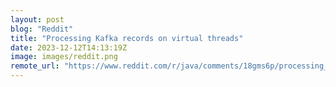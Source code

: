```yaml
---
layout: post
blog: "Reddit"
title: "Processing Kafka records on virtual threads"
date: 2023-12-12T14:13:19Z
image: images/reddit.png
remote_url: "https://www.reddit.com/r/java/comments/18gms6p/processing_kafka_records_on_virtual_threads/"
---
```

